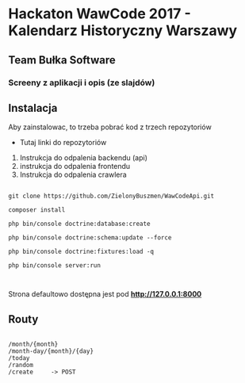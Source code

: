 # Hackaton WawCode 2017 - Kalendarz Historyczny Warszawy
## Team Bułka Software


### Screeny z aplikacji i opis (ze slajdów)


## Instalacja

Aby zainstalowac, to trzeba pobrać kod z trzech repozytoriów

- Tutaj linki do repozytoriów

1) Instrukcja do odpalenia backendu (api)
2) instrukcja do odpalenia frontendu
3) Instrukcja do odpalenia crawlera


```

git clone https://github.com/ZielonyBuszmen/WawCodeApi.git

composer install

php bin/console doctrine:database:create

php bin/console doctrine:schema:update --force
 
php bin/console doctrine:fixtures:load -q

php bin/console server:run

 

```
Strona defaultowo dostępna jest pod **http://127.0.0.1:8000**


## Routy

```

/month/{month}
/month-day/{month}/{day}
/today
/random
/create     -> POST

```

